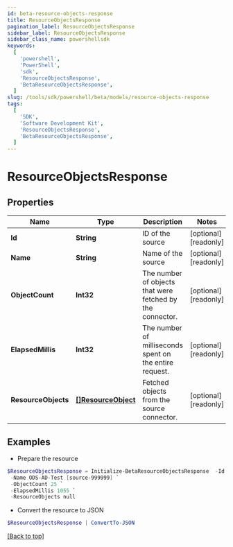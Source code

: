 ```yaml
---
id: beta-resource-objects-response
title: ResourceObjectsResponse
pagination_label: ResourceObjectsResponse
sidebar_label: ResourceObjectsResponse
sidebar_class_name: powershellsdk
keywords:
  [
    'powershell',
    'PowerShell',
    'sdk',
    'ResourceObjectsResponse',
    'BetaResourceObjectsResponse',
  ]
slug: /tools/sdk/powershell/beta/models/resource-objects-response
tags:
  [
    'SDK',
    'Software Development Kit',
    'ResourceObjectsResponse',
    'BetaResourceObjectsResponse',
  ]
---
```


# ResourceObjectsResponse

## Properties

| Name | Type | Description | Notes |
| --- | --- | --- | --- |
| **Id** | **String** | ID of the source | [optional] [readonly] |
| **Name** | **String** | Name of the source | [optional] [readonly] |
| **ObjectCount** | **Int32** | The number of objects that were fetched by the connector. | [optional] [readonly] |
| **ElapsedMillis** | **Int32** | The number of milliseconds spent on the entire request. | [optional] [readonly] |
| **ResourceObjects** | [**[]ResourceObject**](resource-object) | Fetched objects from the source connector. | [optional] [readonly] |

## Examples

- Prepare the resource

```powershell
$ResourceObjectsResponse = Initialize-BetaResourceObjectsResponse  -Id 2c91808568c529c60168cca6f90c1313 `
 -Name ODS-AD-Test [source-999999] `
 -ObjectCount 25 `
 -ElapsedMillis 1055 `
 -ResourceObjects null
```

- Convert the resource to JSON

```powershell
$ResourceObjectsResponse | ConvertTo-JSON
```

[[Back to top]](#)
